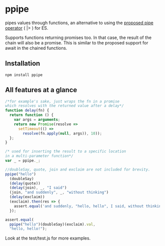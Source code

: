 # ppipe
pipes values through functions, an alternative to using the [proposed pipe operator](https://github.com/mindeavor/es-pipeline-operator) ( |> ) for ES.

Supports functions returning promises too. In that case, the result of the
chain will also be a promise. This is similar to the proposed support for
await in the chained functions.

## Installation

`npm install ppipe`

## All features at a glance

```javascript
/*for example's sake, just wraps the fn in a promise
which resolves with the returned value after a delay*/
function delay(fn) {
  return function () {
    var args = arguments;
    return new Promise(resolve => 
      setTimeout(() => 
        resolve(fn.apply(null, args)), 10));
  };
}

/* used for inserting the result to a specific location
in a multi-parameter function*/
var _ = ppipe._;

//doubleSay, quote, join and exclaim are not included for brevity.
ppipe("hello")
  (doubleSay)
  (delay(quote))
  (delay(join), _, "I said")
  (join, "and suddenly", _, "without thinking")
  (delay(exclaim))
  (exclaim).then(res => {
    assert.equal('and suddenly, "hello, hello", I said, without thinking!!', res);
  });

assert.equal(
  ppipe("hello")(doubleSay)(exclaim).val,
  "hello, hello!");
```

Look at the test/test.js for more examples.
